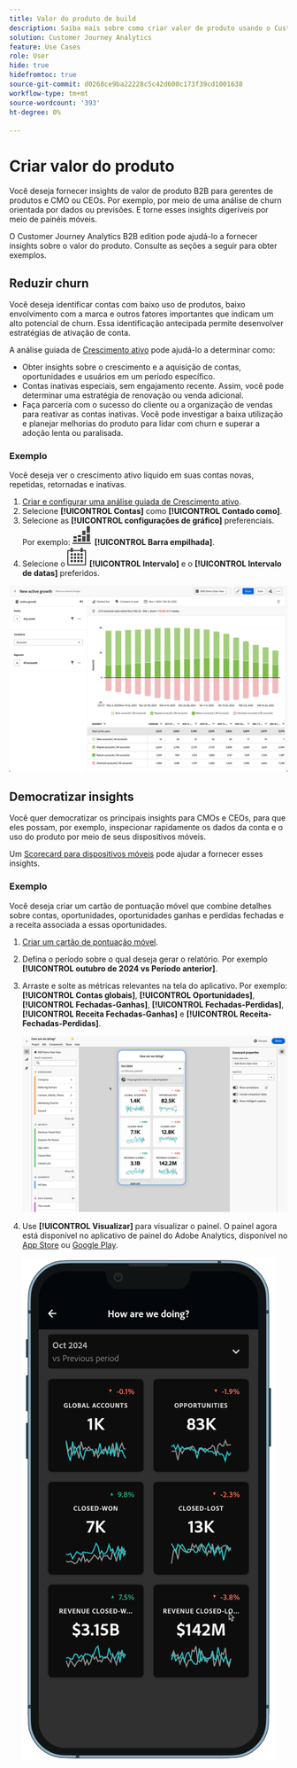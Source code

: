 ```yaml
---
title: Valor do produto de build
description: Saiba mais sobre como criar valor de produto usando o Customer Journey Analytics B2B edition.
solution: Customer Journey Analytics
feature: Use Cases
role: User
hide: true
hidefromtoc: true
source-git-commit: d0268ce9ba22228c5c42d600c173f39cd1001638
workflow-type: tm+mt
source-wordcount: '393'
ht-degree: 0%

---
```


# Criar valor do produto

Você deseja fornecer insights de valor de produto B2B para gerentes de produtos e CMO ou CEOs. Por exemplo, por meio de uma análise de churn orientada por dados ou previsões. E torne esses insights digeríveis por meio de painéis móveis.

O Customer Journey Analytics B2B edition pode ajudá-lo a fornecer insights sobre o valor do produto. Consulte as seções a seguir para obter exemplos.


## Reduzir churn

Você deseja identificar contas com baixo uso de produtos, baixo envolvimento com a marca e outros fatores importantes que indicam um alto potencial de churn. Essa identificação antecipada permite desenvolver estratégias de ativação de conta.

A análise guiada de [Crescimento ativo](/help/guided-analysis/types/active-growth.md) pode ajudá-lo a determinar como:

* Obter insights sobre o crescimento e a aquisição de contas, oportunidades e usuários em um período específico.
* Contas inativas especiais, sem engajamento recente. Assim, você pode determinar uma estratégia de renovação ou venda adicional.
* Faça parceria com o sucesso do cliente ou a organização de vendas para reativar as contas inativas. Você pode investigar a baixa utilização e planejar melhorias do produto para lidar com churn e superar a adoção lenta ou paralisada.

### Exemplo

Você deseja ver o crescimento ativo líquido em suas contas novas, repetidas, retornadas e inativas.

1. [Criar e configurar uma análise guiada de Crescimento ativo](/help/guided-analysis/types/active-growth.md).
1. Selecione **[!UICONTROL Contas]** como **[!UICONTROL Contado como]**.
1. Selecione as **[!UICONTROL configurações de gráfico]** preferenciais. Por exemplo: ![GraphBarVerticalStacked](/help/assets/icons/GraphBarVerticalStacked.svg) **[!UICONTROL Barra empilhada]**.
1. Selecione o ![Calendário](/help/assets/icons/Calendar.svg) **[!UICONTROL Intervalo]** e o **[!UICONTROL Intervalo de datas]** preferidos.

![Caso de uso B2B - valor do produto de compilação - redução de churn - crescimento ativo](assets/b2b-uc-build-product-value-active-growth.png)


## Democratizar insights

Você quer democratizar os principais insights para CMOs e CEOs, para que eles possam, por exemplo, inspecionar rapidamente os dados da conta e o uso do produto por meio de seus dispositivos móveis.

Um [Scorecard para dispositivos móveis](/help/mobile-app/home.md) pode ajudar a fornecer esses insights.

### Exemplo

Você deseja criar um cartão de pontuação móvel que combine detalhes sobre contas, oportunidades, oportunidades ganhas e perdidas fechadas e a receita associada a essas oportunidades.

1. [Criar um cartão de pontuação móvel](/help/mobile-app/create-scorecard.md).
1. Defina o período sobre o qual deseja gerar o relatório. Por exemplo **[!UICONTROL outubro de 2024 vs Período anterior]**.
1. Arraste e solte as métricas relevantes na tela do aplicativo. Por exemplo: **[!UICONTROL Contas globais]**, **[!UICONTROL Oportunidades]**, **[!UICONTROL Fechadas-Ganhas]**, **[!UICONTROL Fechadas-Perdidas]**, **[!UICONTROL Receita Fechadas-Ganhas]** e **[!UICONTROL Receita-Fechadas-Perdidas]**.

   ![Caso de uso B2B - Valor do produto de compilação - Democratizar insights - cartão de pontuação móvel](assets/b2b-uc-build-product-value-mobile-scorecard.png)

1. Use **[!UICONTROL Visualizar]** para visualizar o painel. O painel agora está disponível no aplicativo de painel do Adobe Analytics, disponível no [App Store](https://apps.apple.com/us/app/adobe-analytics-dashboards/id1509062264) ou [Google Play](https://play.google.com/store/apps/details?id=com.adobe.analyticsdashboards).

   ![Caso de uso B2B - Valor do produto de compilação - Democratizar insights - visualização do cartão de pontuação móvel](assets/b2b-uc-build-product-value-mobile-scorecard-preview.png)


